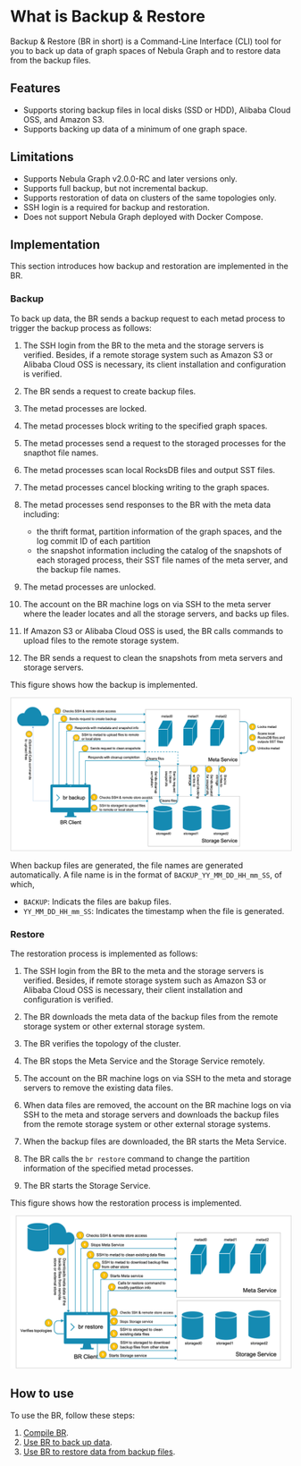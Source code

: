 # What is Backup & Restore

Backup & Restore (BR in short) is a Command-Line Interface (CLI) tool for you to back up data of graph spaces of Nebula Graph and to restore data from the backup files.

## Features

- Supports storing backup files in local disks (SSD or HDD), Alibaba Cloud OSS, and Amazon S3.
- Supports backing up data of a minimum of one graph space.

## Limitations

- Supports Nebula Graph v2.0.0-RC and later versions only.
- Supports full backup, but not incremental backup.
- Supports restoration of data on clusters of the same topologies only.
- SSH login is a required for backup and restoration.
- Does not support Nebula Graph deployed with Docker Compose.

## Implementation

This section introduces how backup and restoration are implemented in the BR.

### Backup

To back up data, the BR sends a backup request to each metad process to trigger the backup process as follows:

1. The SSH login from the BR to the meta and the storage servers is verified. Besides, if a remote storage system such as Amazon S3 or Alibaba Cloud OSS is necessary, its client installation and configuration is verified.

2. The BR sends a request to create backup files.

3. The metad processes are locked.

4. The metad processes block writing to the specified graph spaces.

5. The metad processes send a request to the storaged processes for the snapthot file names.

6. The metad processes scan local RocksDB files and output SST files.

7. The metad processes cancel blocking writing to the graph spaces.

8. The metad processes send responses to the BR with the meta data including:
   - the thrift format, partition information of the graph spaces, and the log commit ID of each partition
   - the snapshot information including the catalog of the snapshots of each storaged process, their SST file names of the meta server, and the backup file names.

9. The metad processes are unlocked.

10. The account on the BR machine logs on via SSH to the meta server where the leader locates and all the storage servers, and backs up files.

11. If Amazon S3 or Alibaba Cloud OSS is used, the BR calls commands to upload files to the remote storage system.

12. The BR sends a request to clean the snapshots from meta servers and storage servers.
  
This figure shows how the backup is implemented.

![The figure shows the backup procedure](../../figs/ng-ug-001.png "Implementation of backup")

When backup files are generated, the file names are generated automatically. A file name is in the format of `BACKUP_YY_MM_DD_HH_mm_SS`, of which,

- `BACKUP`: Indicats the files are bakup files.
- `YY_MM_DD_HH_mm_SS`: Indicates the timestamp when the file is generated.

### Restore

The restoration process is implemented as follows:

1. The SSH login from the BR to the meta and the storage servers is verified. Besides, if remote storage system such as Amazon S3 or Alibaba Cloud OSS is necessary, their client installation and configuration is verified.

2. The BR downloads the meta data of the backup files from the remote storage system or other external storage system.

3. The BR verifies the topology of the cluster.

4. The BR stops the Meta Service and the Storage Service remotely.

5. The account on the BR machine logs on via SSH to the meta and storage servers to remove the existing data files.

6. When data files are removed, the account on the BR machine logs on via SSH to the meta and storage servers and downloads the backup files from the remote storage system or other external storage systems.

7. When the backup files are downloaded, the BR starts the Meta Service.

8. The BR calls the `br restore` command to change the partition information of the specified metad processes.

9. The BR starts the Storage Service.

This figure shows how the restoration process is implemented.

![The figures shows the restoration process](../../figs/ng-ug-002.png "Implementation of restoration")

## How to use

To use the BR, follow these steps:

1. [Compile BR](2.compile-br.md).
2. [Use BR to back up data](3.br-backup-data.md).
3. [Use BR to restore data from backup files](4.br-restore-data.md).
